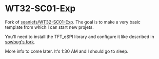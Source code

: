 # WT32-SC01-Exp
Fork of [seaniefs/WT32-SC01-Exp](https://github.com/seaniefs/WT32-SC01-Exp).
The goal is to make a very basic template from which I can start new projets.

You'll need to install the TFT_eSPI library and configure it like described in [sowbug's fork](https://github.com/sowbug/WT32-SC01-Demo).

More info to come later. It's 1:30 AM and I should go to sleep.
